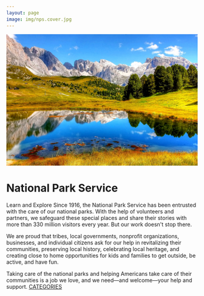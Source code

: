 ```yaml
---
layout: page
image: img/nps.cover.jpg
---
```


<div class="indexsplit">
<img src="img/nps.cover.jpg" alt="nps">
 <div class="about_home">
 <h1> National Park Service </h1>

Learn and Explore
Since 1916, the National Park Service has been entrusted with the care of our national parks. With the help of volunteers and partners, we safeguard these special places and share their stories with more than 330 million visitors every year. But our work doesn't stop there.

We are proud that tribes, local governments, nonprofit organizations, businesses, and individual citizens ask for our help in revitalizing their communities, preserving local history, celebrating local heritage, and creating close to home opportunities for kids and families to get outside, be active, and have fun.

Taking care of the national parks and helping Americans take care of their communities is a job we love, and we need—and welcome—your help and support.
  <a href="cata.html" class="button" target="_blank">CATEGORIES</a>
 </div>
</div>
